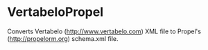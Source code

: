 VertabeloPropel
===============

Converts Vertabelo (http://www.vertabelo.com) XML file to Propel's (http://propelorm.org) schema.xml file.
